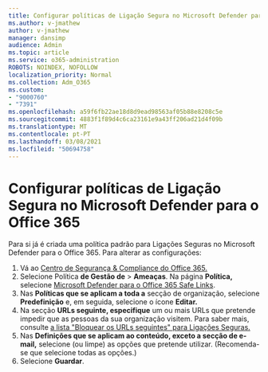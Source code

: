 ```yaml
---
title: Configurar políticas de Ligação Segura no Microsoft Defender para o Office 365
ms.author: v-jmathew
author: v-jmathew
manager: dansimp
audience: Admin
ms.topic: article
ms.service: o365-administration
ROBOTS: NOINDEX, NOFOLLOW
localization_priority: Normal
ms.collection: Adm_O365
ms.custom:
- "9000760"
- "7391"
ms.openlocfilehash: a59f6fb22ae18d8d9ead98563af05b88e8208c5e
ms.sourcegitcommit: 4883f1f89d4c6ca23161e9a43ff206ad21d4f09b
ms.translationtype: MT
ms.contentlocale: pt-PT
ms.lasthandoff: 03/08/2021
ms.locfileid: "50694758"
---
```

# <a name="set-up-safe-link-policies-in-microsoft-defender-for-office-365"></a>Configurar políticas de Ligação Segura no Microsoft Defender para o Office 365

Para si já é criada uma política padrão para Ligações Seguras no Microsoft Defender para o Office 365. Para alterar as configurações:

1. Vá ao [Centro de Segurança & Compliance do Office 365.](https://go.microsoft.com/fwlink/p/?linkid=2077143)
2. Selecione Política **de Gestão de**  >  **Ameaças**. Na página **Política,** selecione [Microsoft Defender para o Office 365 Safe Links](https://go.microsoft.com/fwlink/?linkid=2101058).
3. Nas **Políticas que se aplicam a toda a** secção de organização, selecione **Predefinição** e, em seguida, selecione o ícone **Editar.**
4. Na secção **URLs seguinte, especifique** um ou mais URLs que pretende impedir que as pessoas da sua organização visitem. Para saber mais, consulte [a lista "Bloquear os URLs seguintes" para Ligações Seguras.](https://go.microsoft.com/fwlink/?linkid=2092123)
5. Nas **Definições que se aplicam ao conteúdo, exceto a secção de e-mail,** selecione (ou limpe) as opções que pretende utilizar. (Recomenda-se que selecione todas as opções.)
6. Selecione **Guardar**.
